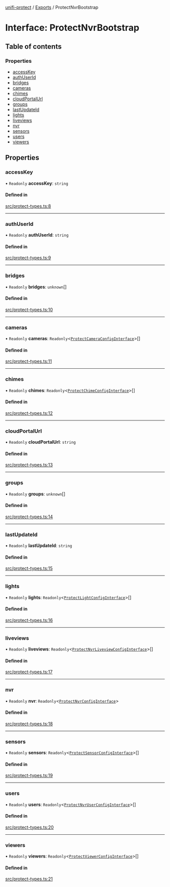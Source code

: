 [unifi-protect](../README.md) / [Exports](../modules.md) / ProtectNvrBootstrap

# Interface: ProtectNvrBootstrap

## Table of contents

### Properties

- [accessKey](ProtectNvrBootstrap.md#accesskey)
- [authUserId](ProtectNvrBootstrap.md#authuserid)
- [bridges](ProtectNvrBootstrap.md#bridges)
- [cameras](ProtectNvrBootstrap.md#cameras)
- [chimes](ProtectNvrBootstrap.md#chimes)
- [cloudPortalUrl](ProtectNvrBootstrap.md#cloudportalurl)
- [groups](ProtectNvrBootstrap.md#groups)
- [lastUpdateId](ProtectNvrBootstrap.md#lastupdateid)
- [lights](ProtectNvrBootstrap.md#lights)
- [liveviews](ProtectNvrBootstrap.md#liveviews)
- [nvr](ProtectNvrBootstrap.md#nvr)
- [sensors](ProtectNvrBootstrap.md#sensors)
- [users](ProtectNvrBootstrap.md#users)
- [viewers](ProtectNvrBootstrap.md#viewers)

## Properties

### accessKey

• `Readonly` **accessKey**: `string`

#### Defined in

[src/protect-types.ts:8](https://github.com/hjdhjd/unifi-protect/blob/12bffbb/src/protect-types.ts#L8)

___

### authUserId

• `Readonly` **authUserId**: `string`

#### Defined in

[src/protect-types.ts:9](https://github.com/hjdhjd/unifi-protect/blob/12bffbb/src/protect-types.ts#L9)

___

### bridges

• `Readonly` **bridges**: `unknown`[]

#### Defined in

[src/protect-types.ts:10](https://github.com/hjdhjd/unifi-protect/blob/12bffbb/src/protect-types.ts#L10)

___

### cameras

• `Readonly` **cameras**: `Readonly`\<[`ProtectCameraConfigInterface`](ProtectCameraConfigInterface.md)\>[]

#### Defined in

[src/protect-types.ts:11](https://github.com/hjdhjd/unifi-protect/blob/12bffbb/src/protect-types.ts#L11)

___

### chimes

• `Readonly` **chimes**: `Readonly`\<[`ProtectChimeConfigInterface`](ProtectChimeConfigInterface.md)\>[]

#### Defined in

[src/protect-types.ts:12](https://github.com/hjdhjd/unifi-protect/blob/12bffbb/src/protect-types.ts#L12)

___

### cloudPortalUrl

• `Readonly` **cloudPortalUrl**: `string`

#### Defined in

[src/protect-types.ts:13](https://github.com/hjdhjd/unifi-protect/blob/12bffbb/src/protect-types.ts#L13)

___

### groups

• `Readonly` **groups**: `unknown`[]

#### Defined in

[src/protect-types.ts:14](https://github.com/hjdhjd/unifi-protect/blob/12bffbb/src/protect-types.ts#L14)

___

### lastUpdateId

• `Readonly` **lastUpdateId**: `string`

#### Defined in

[src/protect-types.ts:15](https://github.com/hjdhjd/unifi-protect/blob/12bffbb/src/protect-types.ts#L15)

___

### lights

• `Readonly` **lights**: `Readonly`\<[`ProtectLightConfigInterface`](ProtectLightConfigInterface.md)\>[]

#### Defined in

[src/protect-types.ts:16](https://github.com/hjdhjd/unifi-protect/blob/12bffbb/src/protect-types.ts#L16)

___

### liveviews

• `Readonly` **liveviews**: `Readonly`\<[`ProtectNvrLiveviewConfigInterface`](ProtectNvrLiveviewConfigInterface.md)\>[]

#### Defined in

[src/protect-types.ts:17](https://github.com/hjdhjd/unifi-protect/blob/12bffbb/src/protect-types.ts#L17)

___

### nvr

• `Readonly` **nvr**: `Readonly`\<[`ProtectNvrConfigInterface`](ProtectNvrConfigInterface.md)\>

#### Defined in

[src/protect-types.ts:18](https://github.com/hjdhjd/unifi-protect/blob/12bffbb/src/protect-types.ts#L18)

___

### sensors

• `Readonly` **sensors**: `Readonly`\<[`ProtectSensorConfigInterface`](ProtectSensorConfigInterface.md)\>[]

#### Defined in

[src/protect-types.ts:19](https://github.com/hjdhjd/unifi-protect/blob/12bffbb/src/protect-types.ts#L19)

___

### users

• `Readonly` **users**: `Readonly`\<[`ProtectNvrUserConfigInterface`](ProtectNvrUserConfigInterface.md)\>[]

#### Defined in

[src/protect-types.ts:20](https://github.com/hjdhjd/unifi-protect/blob/12bffbb/src/protect-types.ts#L20)

___

### viewers

• `Readonly` **viewers**: `Readonly`\<[`ProtectViewerConfigInterface`](ProtectViewerConfigInterface.md)\>[]

#### Defined in

[src/protect-types.ts:21](https://github.com/hjdhjd/unifi-protect/blob/12bffbb/src/protect-types.ts#L21)

